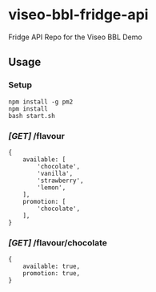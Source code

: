 # viseo-bbl-fridge-api
Fridge API Repo for the Viseo BBL Demo

## Usage

### Setup
```
npm install -g pm2
npm install
bash start.sh
```

### *[GET]* /flavour
```
{
	available: [
	    'chocolate',
	    'vanilla',
	    'strawberry',
	    'lemon',
	],
	promotion: [
	    'chocolate',
	],
}
```

### *[GET]* /flavour/chocolate
```
{
	available: true,
	promotion: true,
}
```
